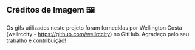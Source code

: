 ## Créditos de Imagem 🖼️

Os gifs utilizados neste projeto foram fornecidas por Wellington Costa (wellrccity - https://github.com/wellrccity) no GitHub. Agradeço pelo seu trabalho e contribuição!
